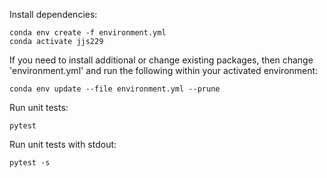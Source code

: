 Install dependencies:
```
conda env create -f environment.yml
conda activate jjs229
```

If you need to install additional or change existing packages, then change 'environment.yml' and run the following within your activated environment:

```
conda env update --file environment.yml --prune
```

Run unit tests:
```
pytest
```

Run unit tests with stdout:
```
pytest -s
```
